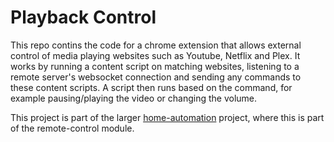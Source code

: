 # Playback Control

This repo contins the code for a chrome extension that allows external control of media playing websites such as Youtube, Netflix and Plex. It works by running a content script on matching websites, listening to a remote server's websocket connection and sending any commands to these content scripts. A script then runs based on the command, for example pausing/playing the video or changing the volume.

This project is part of the larger [home-automation](https://github.com/SanderRonde/home-automation) project, where this is part of the remote-control module.